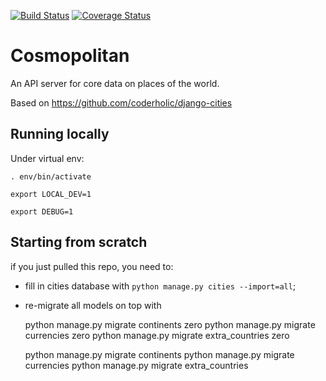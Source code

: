 [![Build Status](https://travis-ci.org/openspending/cosmopolitan.svg?branch=master)](https://travis-ci.org/openspending/cosmopolitan) [![Coverage Status](https://coveralls.io/repos/openspending/cosmopolitan/badge.svg?branch=master&service=github)](https://coveralls.io/github/openspending/cosmopolitan?branch=master)

# Cosmopolitan
An API server for core data on places of the world.

Based on https://github.com/coderholic/django-cities

## Running locally

Under virtual env:

    . env/bin/activate

    export LOCAL_DEV=1
    
    export DEBUG=1
    
## Starting from scratch

if you just pulled this repo, you need to:

* fill in cities database with ```python manage.py cities --import=all```;
* re-migrate all models on top with
 
    python manage.py migrate continents zero
    python manage.py migrate currencies zero
    python manage.py migrate extra_countries zero
    
    python manage.py migrate continents
    python manage.py migrate currencies
    python manage.py migrate extra_countries